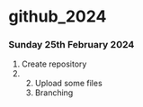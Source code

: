 # github_2024

### Sunday 25th February 2024 ###

1. Create repository
2. 2. Upload some files
   3. Branching
